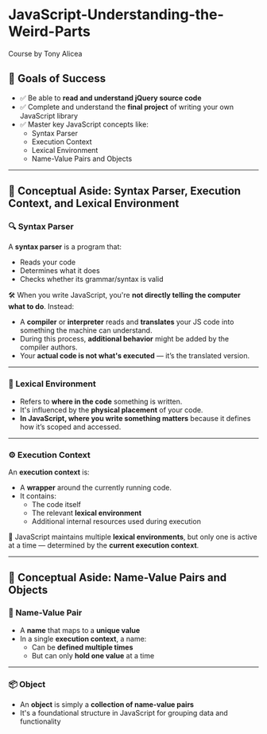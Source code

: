 # JavaScript-Understanding-the-Weird-Parts
Course by Tony Alicea

## 🎯 Goals of Success

- ✅ Be able to **read and understand jQuery source code**
- ✅ Complete and understand the **final project** of writing your own JavaScript library
- ✅ Master key JavaScript concepts like:
  - Syntax Parser
  - Execution Context
  - Lexical Environment
  - Name-Value Pairs and Objects

---

## 🧠 Conceptual Aside: Syntax Parser, Execution Context, and Lexical Environment

### 🔍 Syntax Parser

A **syntax parser** is a program that:
- Reads your code
- Determines what it does
- Checks whether its grammar/syntax is valid

🛠 When you write JavaScript, you're **not directly telling the computer what to do**. Instead:
- A **compiler** or **interpreter** reads and **translates** your JS code into something the machine can understand.
- During this process, **additional behavior** might be added by the compiler authors.
- Your **actual code is not what's executed** — it’s the translated version.

---

### 📌 Lexical Environment

- Refers to **where in the code** something is written.
- It's influenced by the **physical placement** of your code.
- **In JavaScript, where you write something matters** because it defines how it’s scoped and accessed.

---

### ⚙️ Execution Context

An **execution context** is:
- A **wrapper** around the currently running code.
- It contains:
  - The code itself
  - The relevant **lexical environment**
  - Additional internal resources used during execution

🔁 JavaScript maintains multiple **lexical environments**, but only one is active at a time — determined by the **current execution context**.

---

## 🧱 Conceptual Aside: Name-Value Pairs and Objects

### 🔑 Name-Value Pair

- A **name** that maps to a **unique value**
- In a single **execution context**, a name:
  - Can be **defined multiple times**
  - But can only **hold one value** at a time

---

### 📦 Object

- An **object** is simply a **collection of name-value pairs**
- It's a foundational structure in JavaScript for grouping data and functionality
